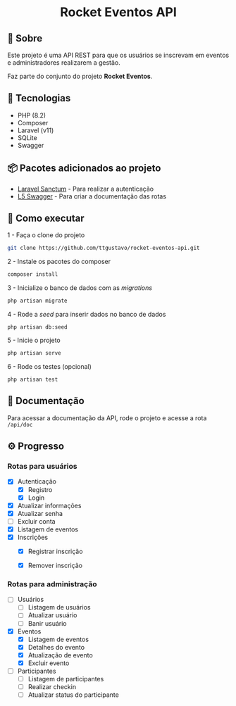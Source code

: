 <h1 align="center">Rocket Eventos API</h1>

## 📌 Sobre

Este projeto é uma API REST para que os usuários se inscrevam em eventos e
administradores realizarem a gestão.

Faz parte do conjunto do projeto **Rocket Eventos**.


## 🔨 Tecnologias

- PHP (8.2)
- Composer
- Laravel (v11)
- SQLite
- Swagger


## 📦 Pacotes adicionados ao projeto
- [Laravel Sanctum](https://laravel.com/docs/11.x/sanctum) - Para realizar a autenticação
- [L5 Swagger](https://github.com/DarkaOnLine/L5-Swagger) - Para criar a documentação das rotas


## 🚀 Como executar

1 - Faça o clone do projeto
```bash
git clone https://github.com/ttgustavo/rocket-eventos-api.git
```

2 - Instale os pacotes do composer
```bash
composer install
```

3 - Inicialize o banco de dados com as _migrations_
```bash
php artisan migrate
```

4 - Rode a _seed_ para inserir dados no banco de dados
```
php artisan db:seed
```

5 - Inicie o projeto
```bash
php artisan serve
```

6 - Rode os testes (opcional)
```
php artisan test
```

## 📝 Documentação

Para acessar a documentação da API, rode o projeto e acesse a rota `/api/doc`

## ⚙️ Progresso

### Rotas para usuários
- [x] Autenticação
    - [x] Registro
    - [x] Login
- [x] Atualizar informações
- [x] Atualizar senha
- [ ] Excluir conta
- [x] Listagem de eventos
- [x] Inscrições
    - [x] Registrar inscrição
    - [x] Remover inscrição


### Rotas para administração
- [ ] Usuários
    - [ ] Listagem de usuários
    - [ ] Atualizar usuário
    - [ ] Banir usuário
- [x] Eventos
    - [x] Listagem de eventos
    - [x] Detalhes do evento
    - [x] Atualização de evento
    - [x] Excluir evento
- [ ] Participantes
    - [ ] Listagem de participantes
    - [ ] Realizar checkin
    - [ ] Atualizar status do participante
